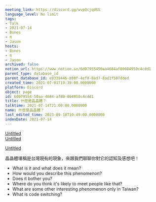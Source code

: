 ```yaml
---
meeting_link: https://discord.gg/wvpQcjqdSS
language_level: No limit
tags:
- Talk
- 2021-07-14
- Bones
- π
- Jason
hosts:
- Bones
- π
- Jason
archived: false
notion_url: https://www.notion.so/6d07955450aa4684af80084950c4cdd1
parent_type: database_id
parent_database_id: e9339446-880f-4ef0-8ad7-8ad1f507dded
created_time: 2021-07-01T19:39:00.0000000
platform: Discord
object: page
id: 6d079554-50aa-4684-af80-084950c4cdd1
title: 什麼是晶晶體？
talktime: 2021-07-14T21:00:00.0000000
name: 什麼是晶晶體？
last_edited_time: 2023-09-18T10:49:00.0000000
indexDate: 2021-07-14
---
```



[Untitled](https://www.notion.so/60226399bd024bf4bf588586f8013a21)   
[Untitled](https://www.notion.so/cb083fc4f0b7459aa5afe1900ef25a1f)   

[Untitled](https://www.notion.so/482e61b02b9c4456b2b4fe86bb7544c6)   




晶晶體堪稱是台灣現有的現象，來跟我們聊聊你對它的認知及感想吧！

   - What is it and what does it mean?
   - How would you describe this phenomenon?
   - Does it bother you?
   - Where do you think it's likely to meet people like that?
   - What are some other interesting phenomenon only in Taiwan?
   - What is code switching?



